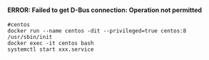 #### ERROR: Failed to get D-Bus connection: Operation not permitted

```
#centos
docker run --name centos -dit --privileged=true centos:8 /usr/sbin/init
docker exec -it centos bash
systemctl start xxx.service
```